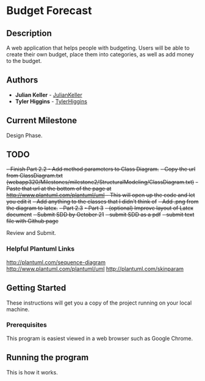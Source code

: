 # Budget Forecast
## Description
A web application that helps people with budgeting.  Users will be able to create their own budget, place them into categories, as well as add money to the budget.

## Authors

* **Julian Keller**  - [JulianKeller](https://github.com/JulianKeller)
* **Tyler Higgins**  - [TylerHiggins](https://github.com/tylerhiggins)

## Current Milestone
Design Phase.

## TODO
~~- Finish Part 2.2 - Add method parameters to Class Diagram.~~
  ~~- Copy the url from ClassDiagram.txt (webapp320/Milestones/milestone2/StructuralModeling/ClassDiagram.txt)~~
  ~~- Paste that url at the bottom of the page at http://www.plantuml.com/plantuml/uml    - This will open up the code and let you edit it~~
  ~~- Add anything to the classes that I didn't think of~~
  ~~- Add .png from the diagram to latex.~~
~~- Part 2.3~~
~~- Part 3~~
~~- (optional) Improve layout of Latex document~~
~~- Submit SDD by October 21~~
  ~~- submit SDD as a pdf~~
  ~~- submit text file with Github page~~

Review and Submit.

### Helpful Plantuml Links
http://plantuml.com/sequence-diagram
http://www.plantuml.com/plantuml/uml
http://plantuml.com/skinparam

## Getting Started

These instructions will get you a copy of the project running on your local machine.

### Prerequisites

This program is easiest viewed in a web browser such as Google Chrome.

## Running the program

This is how it works.



